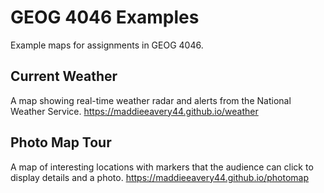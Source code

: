# GEOG 4046 Examples
Example maps for assignments in GEOG 4046.

## Current Weather
A map showing real-time weather radar and alerts from the National Weather Service.
<https://maddieeavery44.github.io/weather>

## Photo Map Tour
A map of interesting locations with markers that the audience can click to display details and a photo.
<https://maddieeavery44.github.io/photomap>
